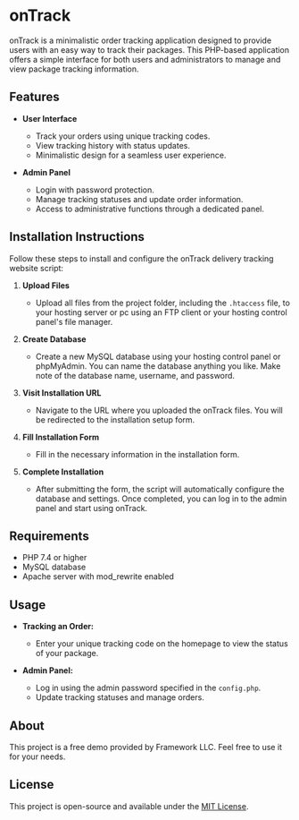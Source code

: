 # onTrack

onTrack is a minimalistic order tracking application designed to provide users with an easy way to track their packages. This PHP-based application offers a simple interface for both users and administrators to manage and view package tracking information.

## Features

- **User Interface**
  - Track your orders using unique tracking codes.
  - View tracking history with status updates.
  - Minimalistic design for a seamless user experience.

- **Admin Panel**
  - Login with password protection.
  - Manage tracking statuses and update order information.
  - Access to administrative functions through a dedicated panel.

## Installation Instructions

Follow these steps to install and configure the onTrack delivery tracking website script:

1. **Upload Files**
   - Upload all files from the project folder, including the `.htaccess` file, to your hosting server or pc using an FTP client or your hosting control panel's file manager.

2. **Create Database**
   - Create a new MySQL database using your hosting control panel or phpMyAdmin. You can name the database anything you like. Make note of the database name, username, and password.

3. **Visit Installation URL**
   - Navigate to the URL where you uploaded the onTrack files. You will be redirected to the installation setup form.

4. **Fill Installation Form**
   - Fill in the necessary information in the installation form.

5. **Complete Installation**
   - After submitting the form, the script will automatically configure the database and settings. Once completed, you can log in to the admin panel and start using onTrack.

## Requirements

- PHP 7.4 or higher
- MySQL database
- Apache server with mod_rewrite enabled

## Usage

- **Tracking an Order:**
  - Enter your unique tracking code on the homepage to view the status of your package.

- **Admin Panel:**
  - Log in using the admin password specified in the `config.php`.
  - Update tracking statuses and manage orders.

## About

This project is a free demo provided by Framework LLC. Feel free to use it for your needs.

## License

This project is open-source and available under the [MIT License](LICENSE).